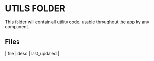 # UTILS FOLDER

This folder will contain all utility code, usable throughout the app by any component.

## Files 

| file | desc | last_updated |